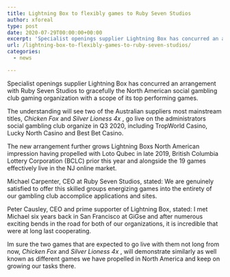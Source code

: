 ```yaml
---
title: Lightning Box to flexibly games to Ruby Seven Studios
author: xforeal 
type: post
date: 2020-07-29T00:00:00+00:00
excerpt: 'Specialist openings supplier Lightning Box has concurred an arrangement with Ruby Seven Studios to flexibly the North American social club gaming organization with a scope of its top performing games '
url: /lightning-box-to-flexibly-games-to-ruby-seven-studios/
categories:
  - news

---
```

Specialist openings supplier Lightning Box has concurred an arrangement with Ruby Seven Studios to gracefully the North American social gambling club gaming organization with a scope of its top performing games. 

The understanding will see two of the Australian suppliers most mainstream titles, _Chicken Fox_ and _Silver Lioness 4x_ , go live on the administrators social gambling club organize in Q3 2020, including TropWorld Casino, Lucky North Casino and Best Bet Casino. 

The new arrangement further grows Lightning Boxs North American impression having propelled with Loto Qubec in late 2019, British Columbia Lottery Corporation (BCLC) prior this year and alongside the 19 games effectively live in the NJ online market. 

Michael Carpenter, CEO at Ruby Seven Studios, stated: We are genuinely satisfied to offer this skilled groups energizing games into the entirety of our gambling club accomplice applications and sites. 

Peter Causley, CEO and prime supporter of Lightning Box, stated: I met Michael six years back in San Francisco at GiGse and after numerous exciting bends in the road for both of our organizations, it is incredible that were at long last cooperating. 

Im sure the two games that are expected to go live with them not long from now, _Chicken Fox_ and _Silver Lioness 4x_ , will demonstrate similarly as well known as different games we have propelled in North America and keep on growing our tasks there.